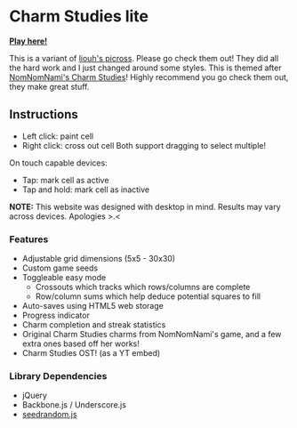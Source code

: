 # Charm Studies lite

**[Play here!](https://torinitei.github.io/charm-studies-lite/)**

This is a variant of [liouh's picross](https://github.com/liouh/picross).
Please go check them out! They did all the hard work and I just changed around some styles.
This is themed after [NomNomNami's Charm Studies](https://nomnomnami.itch.io/charm-studies)! Highly recommend you go check them out, they make great stuff.

## Instructions

* Left click: paint cell
* Right click: cross out cell
Both support dragging to select multiple!

On touch capable devices:

* Tap: mark cell as active
* Tap and hold: mark cell as inactive

**NOTE:** This website was designed with desktop in mind. Results may vary across devices. Apologies >.<

### Features

* Adjustable grid dimensions (5x5 - 30x30)
* Custom game seeds
* Toggleable easy mode
  * Crossouts which tracks which rows/columns are complete
  * Row/column sums which help deduce potential squares to fill
* Auto-saves using HTML5 web storage
* Progress indicator
* Charm completion and streak statistics
* Original Charm Studies charms from NomNomNami's game, and a few extra ones based off her works!
* Charm Studies OST! (as a YT embed)

### Library Dependencies

* jQuery
* Backbone.js / Underscore.js
* [seedrandom.js](http://davidbau.com/archives/2010/01/30/random_seeds_coded_hints_and_quintillions.html)
